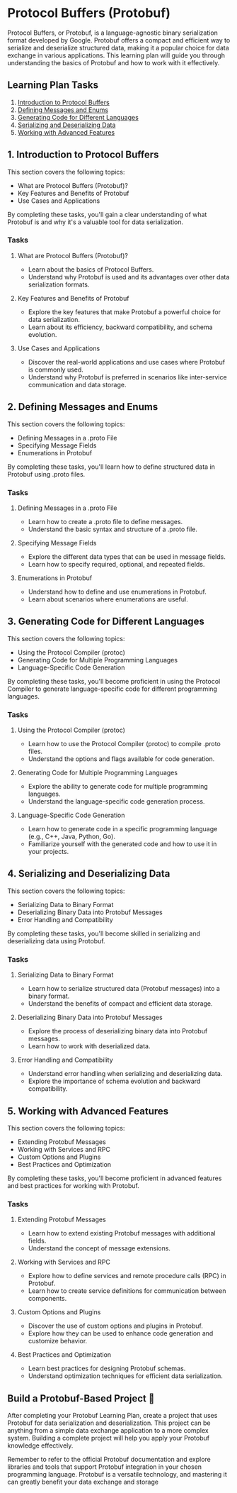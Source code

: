 # Protocol Buffers (Protobuf)

Protocol Buffers, or Protobuf, is a language-agnostic binary serialization
format developed by Google. Protobuf offers a compact and efficient way to
serialize and deserialize structured data, making it a popular choice for data
exchange in various applications. This learning plan will guide you through
understanding the basics of Protobuf and how to work with it effectively.

## Learning Plan Tasks

1. [Introduction to Protocol Buffers](#1-introduction-to-protocol-buffers)
2. [Defining Messages and Enums](#2-defining-messages-and-enums)
3. [Generating Code for Different Languages](#3-generating-code-for-different-languages)
4. [Serializing and Deserializing Data](#4-serializing-and-deserializing-data)
5. [Working with Advanced Features](#5-working-with-advanced-features)

## 1. Introduction to Protocol Buffers

This section covers the following topics:

- What are Protocol Buffers (Protobuf)?
- Key Features and Benefits of Protobuf
- Use Cases and Applications

By completing these tasks, you'll gain a clear understanding of what Protobuf is
and why it's a valuable tool for data serialization.

### Tasks

1. What are Protocol Buffers (Protobuf)?

   - Learn about the basics of Protocol Buffers.
   - Understand why Protobuf is used and its advantages over other data
     serialization formats.

2. Key Features and Benefits of Protobuf

   - Explore the key features that make Protobuf a powerful choice for data
     serialization.
   - Learn about its efficiency, backward compatibility, and schema evolution.

3. Use Cases and Applications

   - Discover the real-world applications and use cases where Protobuf is
     commonly used.
   - Understand why Protobuf is preferred in scenarios like inter-service
     communication and data storage.

## 2. Defining Messages and Enums

This section covers the following topics:

- Defining Messages in a .proto File
- Specifying Message Fields
- Enumerations in Protobuf

By completing these tasks, you'll learn how to define structured data in
Protobuf using .proto files.

### Tasks

1. Defining Messages in a .proto File

   - Learn how to create a .proto file to define messages.
   - Understand the basic syntax and structure of a .proto file.

2. Specifying Message Fields

   - Explore the different data types that can be used in message fields.
   - Learn how to specify required, optional, and repeated fields.

3. Enumerations in Protobuf

   - Understand how to define and use enumerations in Protobuf.
   - Learn about scenarios where enumerations are useful.

## 3. Generating Code for Different Languages

This section covers the following topics:

- Using the Protocol Compiler (protoc)
- Generating Code for Multiple Programming Languages
- Language-Specific Code Generation

By completing these tasks, you'll become proficient in using the Protocol
Compiler to generate language-specific code for different programming languages.

### Tasks

1. Using the Protocol Compiler (protoc)

   - Learn how to use the Protocol Compiler (protoc) to compile .proto files.
   - Understand the options and flags available for code generation.

2. Generating Code for Multiple Programming Languages

   - Explore the ability to generate code for multiple programming languages.
   - Understand the language-specific code generation process.

3. Language-Specific Code Generation

   - Learn how to generate code in a specific programming language (e.g., C++,
     Java, Python, Go).
   - Familiarize yourself with the generated code and how to use it in your
     projects.

## 4. Serializing and Deserializing Data

This section covers the following topics:

- Serializing Data to Binary Format
- Deserializing Binary Data into Protobuf Messages
- Error Handling and Compatibility

By completing these tasks, you'll become skilled in serializing and
deserializing data using Protobuf.

### Tasks

1. Serializing Data to Binary Format

   - Learn how to serialize structured data (Protobuf messages) into a binary
     format.
   - Understand the benefits of compact and efficient data storage.

2. Deserializing Binary Data into Protobuf Messages

   - Explore the process of deserializing binary data into Protobuf messages.
   - Learn how to work with deserialized data.

3. Error Handling and Compatibility

   - Understand error handling when serializing and deserializing data.
   - Explore the importance of schema evolution and backward compatibility.

## 5. Working with Advanced Features

This section covers the following topics:

- Extending Protobuf Messages
- Working with Services and RPC
- Custom Options and Plugins
- Best Practices and Optimization

By completing these tasks, you'll become proficient in advanced features and
best practices for working with Protobuf.

### Tasks

1. Extending Protobuf Messages

   - Learn how to extend existing Protobuf messages with additional fields.
   - Understand the concept of message extensions.

2. Working with Services and RPC

   - Explore how to define services and remote procedure calls (RPC) in
     Protobuf.
   - Learn how to create service definitions for communication between
     components.

3. Custom Options and Plugins

   - Discover the use of custom options and plugins in Protobuf.
   - Explore how they can be used to enhance code generation and customize
     behavior.

4. Best Practices and Optimization

   - Learn best practices for designing Protobuf schemas.
   - Understand optimization techniques for efficient data serialization.

## Build a Protobuf-Based Project 🔨

After completing your Protobuf Learning Plan, create a project that uses
Protobuf for data serialization and deserialization. This project can be
anything from a simple data exchange application to a more complex system.
Building a complete project will help you apply your Protobuf knowledge
effectively.

Remember to refer to the official Protobuf documentation and explore libraries
and tools that support Protobuf integration in your chosen programming language.
Protobuf is a versatile technology, and mastering it can greatly benefit your
data exchange and storage
